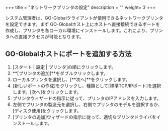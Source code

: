 +++
title = "ネットワークプリンタの設定"
description = ""
weight= 3
+++

システム管理者は、GO-Globalクライアントが使用できるネットワークプリンタを設定できます。まず GO-Globalホスト上にホストへ直接接続できるポートを作成し、プリンタを各ローカル環境にインストールします。これにより、プリンタへの直接アクセスが可能となります。

## GO-Globalホストにポートを追加する方法

1. [スタート | 設定 | プリンタ]の順にクリックします。
2. **[プリンタの追加]**をダブルクリックします。
3. ローカルプリンタを選択し、[**次へ]**をクリックします。
4. [新しいポートの作成]をクリックし、種類として[標準TCP/IPポート]を選択します。[次へ]をクリックします。
5. プリンタウィザードの指示に従って、プリンタのIPアドレスを入力します。
6. 左側でプリンタの製造元を選択し、右側でプリンタのモデルを選択するか、[ディスク使用]をクリックします。
7. [プリンタの追加]ウィザードの指示に従って、適切なプリンタドライバをインストールします。